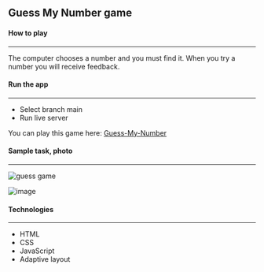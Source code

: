 ## Guess My Number game

#### How to play

---

The computer chooses a number and you must find it. When you try a number you
will receive feedback.

#### Run the app

---

- Select branch main
- Run live server

You can play this game here: [Guess-My-Number](https://simandrew.github.io/Guess-My-Number/)

#### Sample task, photo

---

![guess game](https://user-images.githubusercontent.com/44125451/233798423-e37dc6ae-9e24-44d0-ab68-353b75e7ab0c.gif)

![image](https://user-images.githubusercontent.com/44125451/233798930-5c374b29-0286-43a4-9c04-fc139a93d72c.png)

#### Technologies

---

- HTML
- CSS
- JavaScript
- Adaptive layout
